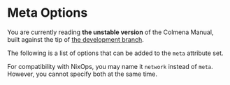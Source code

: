# Meta Options

<!-- UNSTABLE_BEGIN -->
You are currently reading **the unstable version** of the Colmena Manual, built against the tip of [the development branch](https://github.com/zhaofengli/colmena).
<!-- UNSTABLE_END -->

The following is a list of options that can be added to the `meta` attribute set.

For compatibility with NixOps, you may name it `network` instead of `meta`.
However, you cannot specify both at the same time.

<!--
    The following is injected by the build system

    Looking to improve the descriptions? Head to `src/nix/hive/eval.nix` in the repo :)
-->
